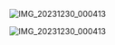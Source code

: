 ![IMG_20231230_000413](https://github.com/farhan7479/white-canvas/assets/123633657/205b04bf-5b18-4711-9a44-6721abb6b97c)


 ![IMG_20231230_000413](https://github.com/farhan7479/white-canvas/assets/123633657/f3b712ad-7752-44ff-94ca-bb3e8806a388)
